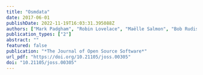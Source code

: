 ```yaml
---
title: "Osmdata"
date: 2017-06-01
publishDate: 2022-11-19T16:03:31.395088Z
authors: ["Mark Padgham", "Robin Lovelace", "Maëlle Salmon", "Bob Rudis"]
publication_types: ["2"]
abstract: ""
featured: false
publication: "*The Journal of Open Source Software*"
url_pdf: "https://doi.org/10.21105/joss.00305"
doi: "10.21105/joss.00305"
---
```


